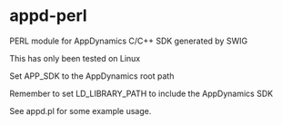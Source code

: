 # appd-perl
PERL module for AppDynamics C/C++ SDK generated by SWIG

This has only been tested on Linux

Set APP_SDK to the AppDynamics root path

Remember to set LD_LIBRARY_PATH to include the AppDynamics SDK

See appd.pl for some example usage.
